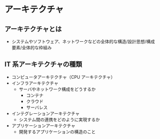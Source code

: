 # アーキテクチャ

## アーキテクチャとは

- システムやソフトウェア、ネットワークなどの全体的な構造/設計思想/構成要素/全体的な枠組み

## IT 系アーキテクチャの種類

- コンピュータアーキテクチャ（CPU アーキテクチャ）
- インフラアーキテクチャ
  - サーバやネットワーク構成をどうするか
    - コンテナ
    - クラウド
    - サーバレス
- インテグレーションアーキテクチャ
  - システム間の連携をどのように実現するか
- アプリケーションアーキテクチャ
  - 開発するアプリケーションの構造のこと

